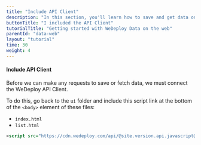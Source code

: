 ```yaml
---
title: "Include API Client"
description: "In this section, you'll learn how to save and get data on the web using the WeDeploy API Client."
buttonTitle: "I included the API Client"
tutorialTitle: "Getting started with WeDeploy Data on the web"
parentId: "data-web"
layout: "tutorial"
time: 30
weight: 4
---
```


#### Include API Client

Before we can make any requests to save or fetch data, we must connect the WeDeploy API Client.

To do this, go back to the `ui` folder and include this script link at the bottom of the `<body>` element of these files:

<ul class="checklist">
	<li><code>index.html</code></li>
	<li><code>list.html</code></li>
</ul>

```xml
<script src="https://cdn.wedeploy.com/api/@site.version.api.javascript@/wedeploy.js"></script>
```
